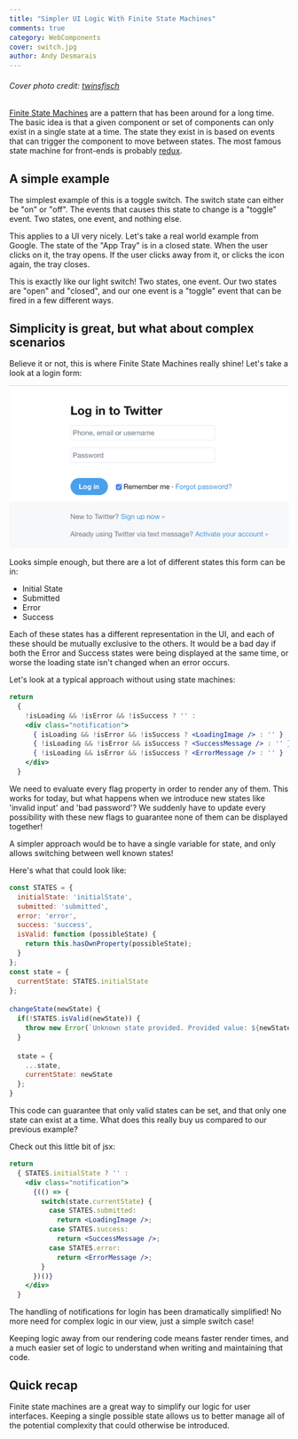 ```yaml
---
title: "Simpler UI Logic With Finite State Machines"
comments: true
category: WebComponents
cover: switch.jpg
author: Andy Desmarais
---
```


###### Cover photo credit: [twinsfisch](https://unsplash.com/@twinsfisch)

[Finite State Machines](https://en.wikipedia.org/wiki/Finite-state_machine) are a pattern that has been around for a long time. The basic idea is that a given component or set of components can only exist in a single state at a time. The state they exist in is based on events that can trigger the component to move between states. The most famous state machine for front-ends is probably [redux](https://www.npmjs.com/package/redux).

## A simple example

The simplest example of this is a toggle switch. The switch state can either be "on" or "off". The events that causes this state to change is a "toggle" event. Two states, one event, and nothing else.

This applies to a UI very nicely. Let's take a real world example from Google. The state of the "App Tray" is in a closed state. When the user clicks on it, the tray opens. If the user clicks away from it, or clicks the icon again, the tray closes.

This is exactly like our light switch! Two states, one event. Our two states are "open" and "closed", and our one event is a "toggle" event that can be fired in a few different ways.

## Simplicity is great, but what about complex scenarios

Believe it or not, this is where Finite State Machines really shine! Let's take a look at a login form:

![Twitter Login Form](twitter-login-initial-state.png)

Looks simple enough, but there are a lot of different states this form can be in:

- Initial State
- Submitted
- Error
- Success

Each of these states has a different representation in the UI, and each of these should be mutually exclusive to the others. It would be a bad day if both the Error and Success states were being displayed at the same time, or worse the loading state isn't changed when an error occurs.

Let's look at a typical approach without using state machines:

```jsx
return
  {
    !isLoading && !isError && !isSuccess ? '' :
    <div class="notification">
      { isLoading && !isError && !isSuccess ? <LoadingImage /> : '' }
      { !isLoading && !isError && isSuccess ? <SuccessMessage /> : '' }
      { !isLoading && isError && !isSuccess ? <ErrorMessage /> : '' }
    </div>
  }
```

We need to evaluate every flag property in order to render any of them. This works for today, but what happens when we introduce new states like 'invalid input' and 'bad password'? We suddenly have to update every possibility with these new flags to guarantee none of them can be displayed together!

A simpler approach would be to have a single variable for state, and only allows switching between well known states!

Here's what that could look like:

```javascript
const STATES = {
  initialState: 'initialState',
  submitted: 'submitted',
  error: 'error',
  success: 'success',
  isValid: function (possibleState) {
    return this.hasOwnProperty(possibleState);
  }
};
const state = {
  currentState: STATES.initialState
};

changeState(newState) {
  if(!STATES.isValid(newState)) {
    throw new Error(`Unknown state provided. Provided value: ${newState}`);
  }

  state = {
    ...state,
    currentState: newState
  };
}
```

This code can guarantee that only valid states can be set, and that only one state can exist at a time. What does this really buy us compared to our previous example?

Check out this little bit of jsx:

```jsx
return
  { STATES.initialState ? '' :
    <div class="notification">
      {(() => {
        switch(state.currentState) {
          case STATES.submitted:
            return <LoadingImage />;
          case STATES.success:
            return <SuccessMessage />;
          case STATES.error:
            return <ErrorMessage />;
        }
      })()}
    </div>
  }
```

The handling of notifications for login has been dramatically simplified! No more need for complex logic in our view, just a simple switch case!

Keeping logic away from our rendering code means faster render times, and a much easier set of logic to understand when writing and maintaining that code.

## Quick recap

Finite state machines are a great way to simplify our logic for user interfaces. Keeping a single possible state allows us to better manage all of the potential complexity that could otherwise be introduced.
